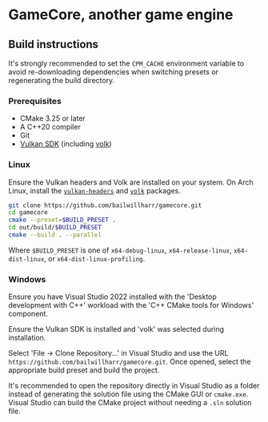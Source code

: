 # GameCore, another game engine

## Build instructions

It's strongly recommended to set the `CPM_CACHE` environment variable to avoid re-downloading dependencies when switching presets or regenerating the build directory.

### Prerequisites

- CMake 3.25 or later
- A C++20 compiler
- Git
- [Vulkan SDK](https://www.lunarg.com/vulkan-sdk/) (including [volk](https://github.com/zeux/volk))

### Linux

Ensure the Vulkan headers and Volk are installed on your system.
On Arch Linux, install the [`vulkan-headers`](https://archlinux.org/packages/extra/any/vulkan-headers/) and [`volk`](https://archlinux.org/packages/extra/x86_64/volk/) packages.

``` bash
git clone https://github.com/bailwillharr/gamecore.git
cd gamecore
cmake --preset=$BUILD_PRESET .
cd out/build/$BUILD_PRESET
cmake --build . --parallel
```
Where `$BUILD_PRESET` is one of `x64-debug-linux`, `x64-release-linux`, `x64-dist-linux`, or `x64-dist-linux-profiling`.

### Windows

Ensure you have Visual Studio 2022 installed with the 'Desktop development with C++' workload with the 'C++ CMake tools for Windows' component.

Ensure the Vulkan SDK is installed and 'volk' was selected during installation.

Select 'File -> Clone Repository...' in Visual Studio and use the URL `https://github.com/bailwillharr/gamecore.git`.
Once opened, select the appropriate build preset and build the project.

It's recommended to open the repository directly in Visual Studio as a folder instead of generating the solution file using the CMake GUI or `cmake.exe`.
Visual Studio can build the CMake project without needing a `.sln` solution file.